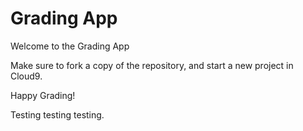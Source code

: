 # Grading App

Welcome to the Grading App

Make sure to fork a copy of the repository, and start a new project in Cloud9.

Happy Grading!

Testing testing testing.